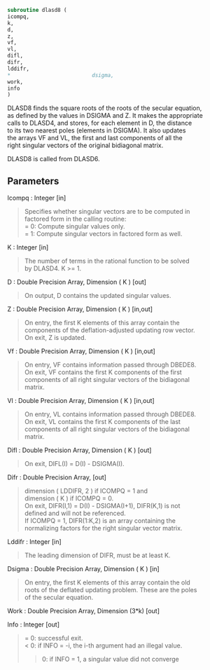 ```fortran  
subroutine dlasd8 (  
icompq,  
k,  
d,  
z,  
vf,  
vl,  
difl,  
difr,  
lddifr,  
*                          dsigma,  
work,  
info  
)  
```  
  
DLASD8 finds the square roots of the roots of the secular equation,  
as defined by the values in DSIGMA and Z. It makes the appropriate  
calls to DLASD4, and stores, for each  element in D, the distance  
to its two nearest poles (elements in DSIGMA). It also updates  
the arrays VF and VL, the first and last components of all the  
right singular vectors of the original bidiagonal matrix.  
  
DLASD8 is called from DLASD6.  
  
## Parameters  
Icompq : Integer [in]  
> Specifies whether singular vectors are to be computed in  
> factored form in the calling routine:  
> = 0: Compute singular values only.  
> = 1: Compute singular vectors in factored form as well.  
  
K : Integer [in]  
> The number of terms in the rational function to be solved  
> by DLASD4.  K >= 1.  
  
D : Double Precision Array, Dimension ( K ) [out]  
> On output, D contains the updated singular values.  
  
Z : Double Precision Array, Dimension ( K ) [in,out]  
> On entry, the first K elements of this array contain the  
> components of the deflation-adjusted updating row vector.  
> On exit, Z is updated.  
  
Vf : Double Precision Array, Dimension ( K ) [in,out]  
> On entry, VF contains  information passed through DBEDE8.  
> On exit, VF contains the first K components of the first  
> components of all right singular vectors of the bidiagonal  
> matrix.  
  
Vl : Double Precision Array, Dimension ( K ) [in,out]  
> On entry, VL contains  information passed through DBEDE8.  
> On exit, VL contains the first K components of the last  
> components of all right singular vectors of the bidiagonal  
> matrix.  
  
Difl : Double Precision Array, Dimension ( K ) [out]  
> On exit, DIFL(I) = D(I) - DSIGMA(I).  
  
Difr : Double Precision Array, [out]  
> dimension ( LDDIFR, 2 ) if ICOMPQ = 1 and  
> dimension ( K ) if ICOMPQ = 0.  
> On exit, DIFR(I,1) = D(I) - DSIGMA(I+1), DIFR(K,1) is not  
> defined and will not be referenced.  
> If ICOMPQ = 1, DIFR(1:K,2) is an array containing the  
> normalizing factors for the right singular vector matrix.  
  
Lddifr : Integer [in]  
> The leading dimension of DIFR, must be at least K.  
  
Dsigma : Double Precision Array, Dimension ( K ) [in]  
> On entry, the first K elements of this array contain the old  
> roots of the deflated updating problem.  These are the poles  
> of the secular equation.  
  
Work : Double Precision Array, Dimension (3*k) [out]  
  
Info : Integer [out]  
> = 0:  successful exit.  
> < 0:  if INFO = -i, the i-th argument had an illegal value.  
> > 0:  if INFO = 1, a singular value did not converge  
  
